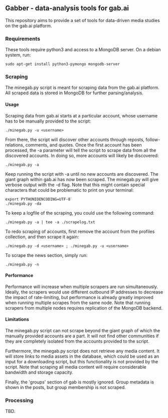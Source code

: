 ## Gabber - data-analysis tools for gab.ai

This repository aims to provide a set of tools for data-driven media studies on the gab.ai platform.

### Requirements

These tools require python3 and access to a MongoDB server.
On a debian system, run:

    sudo apt-get install python3-pymongo mongodb-server

### Scraping

The minegab.py script is meant for scraping data from the gab.ai platform. All scraped data is stored in MongoDB for further parsing/analysis.

#### Usage

Scraping data from gab.ai starts at a particular account, whose username has to be manually provided to the script:

    ./minegab.py -u <username>

From there, the script will discover other accounts through reposts, follow-relations, comments, and quotes.
Once the first account has been processed, the -a parameter will tell the script to scrape data from all the discovered accounts. In doing so, more accounts will likely be discovered:

    ./minegab.py -a

Keep running the script with -a until no new accounts are discovered. The giant graph within gab.ai has now been scraped.
The minegab.py will give verbose output with the -d flag. Note that this might contain special characters that could be problematic to print on your terminal:

    export PYTHONIOENCODING=UTF-8
    ./minegab.py -da

To keep a logfile of the scraping, you could use the following command:

    ./minegab.py -a | tee -a ./scrapelog.txt

To redo scraping of accounts, first remove the account from the profiles collection, and then scrape it again:

    ./minegab.py -d <username> ; ./minegab.py -u <username>

To scrape the news section, simply run:

    ./minegab.py -n

#### Performance

Performance will increase when multiple scrapers are run simultaneously. Ideally, the scrapers would use different outbound IP addresses to decrease the impact of rate-limiting, but performance is already greatly improved when running multiple scrapes from the same node. Note that running scrapers from multiple nodes requires replication of the MongoDB backend.

#### Limitations

The minegab.py script can not scrape beyond the giant graph of which the manually provided accounts are a part. It will not find other communities if they are completely isolated from the accounts provided to the script.

Furthermore, the minegab.py script does not retrieve any media content. It will store links to media assets in the database, which could be used as an input for a downloading script, but this functionality is not provided by the script. Note that scraping all media content will require considerable bandwidth and storage capacity.

Finally, the 'groups' section of gab is mostly ignored. Group metadata is shown in the posts, but group membership is not scraped.


### Processing

TBD.
